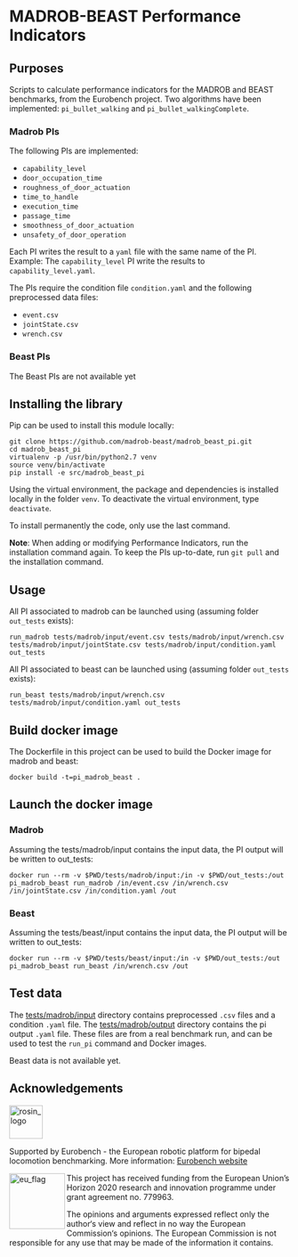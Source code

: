 MADROB-BEAST Performance Indicators
=================================================

## Purposes

Scripts to calculate performance indicators for the MADROB and BEAST benchmarks, from the Eurobench project.
Two algorithms have been implemented: `pi_bullet_walking` and `pi_bullet_walkingComplete`.

### Madrob PIs

The following PIs are implemented:

- `capability_level`
- `door_occupation_time`
- `roughness_of_door_actuation`
- `time_to_handle`
- `execution_time`
- `passage_time`
- `smoothness_of_door_actuation`
- `unsafety_of_door_operation`

Each PI writes the result to a `yaml` file with the same name of the PI.
Example: The `capability_level` PI write the results to `capability_level.yaml`.

The PIs require the condition file `condition.yaml` and the following preprocessed data files:

- `event.csv`
- `jointState.csv`
- `wrench.csv`


### Beast PIs

The Beast PIs are not available yet


## Installing the library

Pip can be used to install this module locally:

```term
git clone https://github.com/madrob-beast/madrob_beast_pi.git
cd madrob_beast_pi
virtualenv -p /usr/bin/python2.7 venv
source venv/bin/activate
pip install -e src/madrob_beast_pi
```

Using the virtual environment, the package and dependencies is installed locally in the folder `venv`.
To deactivate the virtual environment, type `deactivate`.

To install permanently the code, only use the last command.

**Note**: When adding or modifying Performance Indicators, run the installation command again.
To keep the PIs up-to-date, run `git pull` and the installation command.

## Usage

All PI associated to madrob can be launched using (assuming folder `out_tests` exists):

```term
run_madrob tests/madrob/input/event.csv tests/madrob/input/wrench.csv tests/madrob/input/jointState.csv tests/madrob/input/condition.yaml out_tests
```

All PI associated to beast can be launched using (assuming folder `out_tests` exists):

```term
run_beast tests/madrob/input/wrench.csv tests/madrob/input/condition.yaml out_tests
```

<!-- TODO update beast -->

## Build docker image

The Dockerfile in this project can be used to build the Docker image for madrob and beast:

```term
docker build -t=pi_madrob_beast .
```

## Launch the docker image

### Madrob
Assuming the tests/madrob/input contains the input data, the PI output will be written to out_tests:

```term
docker run --rm -v $PWD/tests/madrob/input:/in -v $PWD/out_tests:/out pi_madrob_beast run_madrob /in/event.csv /in/wrench.csv /in/jointState.csv /in/condition.yaml /out
```

### Beast
Assuming the tests/beast/input contains the input data, the PI output will be written to out_tests:

```term
docker run --rm -v $PWD/tests/beast/input:/in -v $PWD/out_tests:/out pi_madrob_beast run_beast /in/wrench.csv /out
```

<!-- TODO update beast -->

## Test data

The [tests/madrob/input](tests/madrob/input) directory contains preprocessed `.csv` files and a condition `.yaml` file.
The [tests/madrob/output](tests/madrob/output) directory contains the pi output `.yaml` file.
These files are from a real benchmark run, and can be used to test the `run_pi` command and Docker images.

Beast data is not available yet.
<!-- TODO update beast -->

## Acknowledgements

<a href="http://eurobench2020.eu">
  <img src="http://eurobench2020.eu/wp-content/uploads/2018/06/cropped-logoweb.png"
       alt="rosin_logo" height="60" >
</a>

Supported by Eurobench - the European robotic platform for bipedal locomotion benchmarking.
More information: [Eurobench website][eurobench_website]

<img src="http://eurobench2020.eu/wp-content/uploads/2018/02/euflag.png"
     alt="eu_flag" width="100" align="left" >

This project has received funding from the European Union’s Horizon 2020
research and innovation programme under grant agreement no. 779963.

The opinions and arguments expressed reflect only the author‘s view and
reflect in no way the European Commission‘s opinions.
The European Commission is not responsible for any use that may be made
of the information it contains.

[eurobench_logo]: http://eurobench2020.eu/wp-content/uploads/2018/06/cropped-logoweb.png
[eurobench_website]: http://eurobench2020.eu "Go to website"

